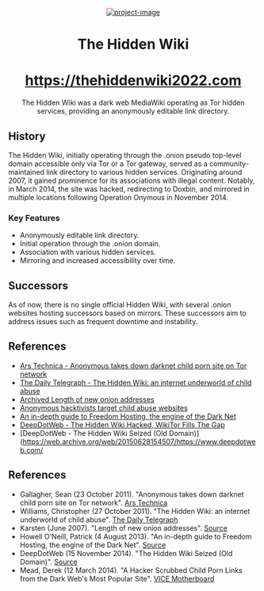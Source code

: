 <!-- Project Title -->
<p align="center">
  <a href="https://thehiddenwiki2022.com">
    <img src="https://i.ibb.co/FY9JBkz/Screenshot-2023-11-27-110345.png" alt="project-image">
  </a>
  <h1 align="center" id="title">The Hidden Wiki</h1>
</p>

<!-- Project URL -->
<h1 align="center">
  <a href="https://thehiddenwiki2022.com">https://thehiddenwiki2022.com</a>
</h1>

<!-- Project Description -->
<p align="center" id="description">
  The Hidden Wiki was a dark web MediaWiki operating as Tor hidden services, providing an anonymously editable link directory. 
</p>

<!-- History -->
## History

The Hidden Wiki, initially operating through the .onion pseudo top-level domain accessible only via Tor or a Tor gateway, served as a community-maintained link directory to various hidden services. Originating around 2007, it gained prominence for its associations with illegal content. Notably, in March 2014, the site was hacked, redirecting to Doxbin, and mirrored in multiple locations following Operation Onymous in November 2014.

<!-- Project Features -->
### Key Features

- Anonymously editable link directory.
- Initial operation through the .onion domain.
- Association with various hidden services.
- Mirroring and increased accessibility over time.

<!-- Successors -->
## Successors

As of now, there is no single official Hidden Wiki, with several .onion websites hosting successors based on mirrors. These successors aim to address issues such as frequent downtime and instability.

<!-- References -->
## References

- [Ars Technica - Anonymous takes down darknet child porn site on Tor network](https://arstechnica.com/tech-policy/2011/10/anonymous-takes-down-darknet-child-porn-site-on-tor-network/)
- [The Daily Telegraph - The Hidden Wiki: an internet underworld of child abuse](https://www.telegraph.co.uk/technology/internet/8855338/The-Hidden-Wiki-an-internet-underworld-of-child-abuse.html)
- [Archived Length of new onion addresses](https://web.archive.org/web/20141001223444/http://archives.seul.org/or/talk/Jun-2007/msg00193.html)
- [Anonymous hacktivists target child abuse websites](https://www.telegraph.co.uk/technology/8858189/Anonymous-hacktivists-target-child-abuse-websites.html)
- [An in-depth guide to Freedom Hosting, the engine of the Dark Net](https://arstechnica.com/tech-policy/2013/08/an-in-depth-guide-to-freedom-hosting-the-engine-of-the-dark-net/)
- [DeepDotWeb - The Hidden Wiki Hacked, WikiTor Fills The Gap](https://web.archive.org/web/20150319082824/https://www.deepdotweb.com/2014/03/14/the-hidden-wiki-hacked-wikitor-fills-the-gap/)
- [DeepDotWeb - The Hidden Wiki Seized (Old Domain)](https://web.archive.org/web/20150628154507/https://www.deepdotweb.com/
## References

- Gallagher, Sean (23 October 2011). "Anonymous takes down darknet child porn site on Tor network". [Ars Technica](https://arstechnica.com/)
- Williams, Christopher (27 October 2011). "The Hidden Wiki: an internet underworld of child abuse". [The Daily Telegraph](https://www.telegraph.co.uk/)
- Karsten (June 2007). "Length of new onion addresses". [Source](https://web.archive.org/)
- Howell O'Neill, Patrick (4 August 2013). "An in-depth guide to Freedom Hosting, the engine of the Dark Net". [Source](https://web.archive.org/)
- DeepDotWeb (15 November 2014). "The Hidden Wiki Seized (Old Domain)". [Source](https://web.archive.org/)
- Mead, Derek (12 March 2014). "A Hacker Scrubbed Child Porn Links from the Dark Web's Most Popular Site". [VICE Motherboard](https://www.vice.com/)

